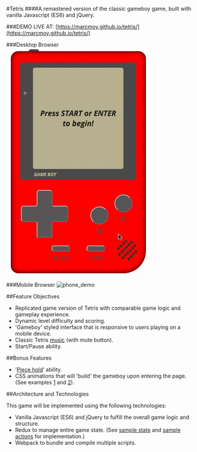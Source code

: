 #Tetris
####A remastered version of the classic gameboy game, built with vanilla Javascript (ES6) and jQuery.

###DEMO LIVE AT: [https://marcmoy.github.io/tetris/](https://marcmoy.github.io/tetris/)

###Desktop Browser
![demo](./docs/demo.gif)

###Mobile Browser
![phone_demo](./docs/phone_demo.png)

##Feature Objectives
- Replicated game version of Tetris with comparable game logic and gameplay experience.
- Dynamic level difficulty and scoring.
- 'Gameboy' styled interface that is responsive to users playing on a mobile device.
- Classic Tetris [music](https://www.youtube.com/watch?v=NmCCQxVBfyM) (with mute button).
- Start/Pause ability.

##Bonus Features
- '[Piece hold](http://tetris.wikia.com/wiki/Hold_piece)' ability.
- CSS animations that will 'build' the gameboy upon entering the page. (See examples [1](https://codepen.io/heero/pen/wylhv) and [2](http://bchanx.com/animated-gameboy-in-css)).

##Architecture and Technologies

This game will be implemented using the following technologies:

- Vanilla Javascript (ES6) and jQuery to fulfill the overall game logic and structure.
- Redux to manage entire game state. (See [sample state](./docs/sample_state.md) and [sample actions](./docs/sample_actions.md) for implementation.)
- Webpack to bundle and compile multiple scripts.
